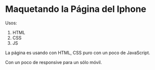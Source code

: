 # Maquetando la Página del Iphone

Usos:

1. HTML
2. CSS 
3. JS 

La página es usando con HTML, CSS puro con un poco de JavaScript.

Con un poco de responsive para un sólo móvil. 